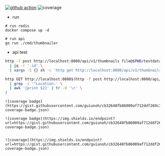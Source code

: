 [![github action](https://github.com/guiunoh/thumbnailer/actions/workflows/go.yml/badge.svg)](https://github.com/guiunoh/thumbnailer/actions/workflows/go.yml)
![coverage](https://img.shields.io/endpoint?url=https://gist.github.com/guiunoh/cb32648fb86009af712ddf269c3a49c8/raw/thumbnailer-coverage-badge.json)



* run
```base
# run redis
docker compose up -d

# run api
go run ./cmd/thumbnailer
```

* api test
```bash
http -f post http://localhost:8080/api/v1/thumbnails file@$PWD/testdata/original.jpg rate=RATE50 \
  | jq -r '.id' \
  | xargs -I {} sh -c 'http get http://localhost:8080/api/v1/thumbnails/{} -o {}.png'

http GET http://localhost:8080$(http -f post http://localhost:8080/api/v1/thumbnails file@$PWD/testdata/original.jpg rate=RATE50 --headers \
  | grep -i '^Location:' \
  | awk '{print $2}' | tr -d '\r' \
)

```



```
![coverage badge](https://gist.githubusercontent.com/guiunoh/cb32648fb86009af712ddf269c3a49c8/raw/de8a4a23d1e7e1535f97adc70a999dde1ef2c124/thumbnailer-coverage-badge.json)

![coverage badge](https://img.shields.io/endpoint?url=https://gist.githubusercontent.com/guiunoh/cb32648fb86009af712ddf269c3a49c8/raw/de8a4a23d1e7e1535f97adc70a999dde1ef2c124/thumbnailer-coverage-badge.json)


![coverage](https://img.shields.io/endpoint?url=https://gist.githubusercontent.com/guiunoh/cb32648fb86009af712ddf269c3a49c8/raw/274b14fd50ae3f59558b7326df3c0e9b86521918/thumbnailer-coverage-badge.json)

```

